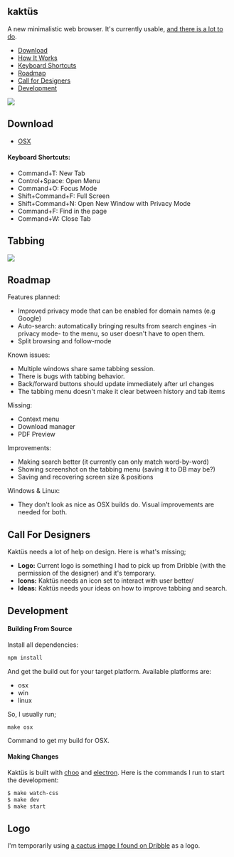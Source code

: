 ## kaktüs

A new minimalistic web browser. It's currently usable, [and there is a lot to do](#roadmap).

* [Download](#download)
* [How It Works](#how-it-works)
* [Keyboard Shortcuts](#keyboard-shortcuts)
* [Roadmap](#roadmap)
* [Call for Designers](#call-for-designers)
* [Development](#development)

![](https://cldup.com/6jOWAjYdpo.png)

## Download

* [OSX](https://www.dropbox.com/s/wwkj8c93s9ieijl/Kakt%C3%BCs-darwin-x64.zip?dl=0)

#### Keyboard Shortcuts:
* Command+T: New Tab
* Control+Space: Open Menu
* Command+O: Focus Mode
* Shift+Command+F: Full Screen
* Shift+Command+N: Open New Window with Privacy Mode
* Command+F: Find in the page
* Command+W: Close Tab

## Tabbing
![](https://cldup.com/wDadS2XGrb.gif)

## Roadmap

Features planned:
* Improved privacy mode that can be enabled for domain names (e.g Google)
* Auto-search: automatically bringing results from search engines -in privacy mode- to the menu, so user doesn't have to open them.
* Split browsing and follow-mode

Known issues:
* Multiple windows share same tabbing session.
* There is bugs with tabbing behavior.
* Back/forward buttons should update immediately after url changes
* The tabbing menu doesn't make it clear between history and tab items

Missing:
* Context menu
* Download manager
* PDF Preview

Improvements:
* Making search better (it currently can only match word-by-word)
* Showing screenshot on the tabbing menu (saving it to DB may be?)
* Saving and recovering screen size & positions

Windows & Linux:
* They don't look as nice as OSX builds do. Visual improvements are needed for both.

## Call For Designers 

Kaktüs needs a lot of help on design. Here is what's missing;

* **Logo:** Current logo is something I had to pick up from Dribble (with the permission of the designer) and it's temporary.
* **Icons:** Kaktüs needs an icon set to interact with user better/
* **Ideas:** Kaktüs needs your ideas on how to improve tabbing and search.

## Development

#### Building From Source

Install all dependencies:

```bash
npm install
```

And get the build out for your target platform. Available platforms are:

* osx
* win
* linux

So, I usually run;

```
make osx
```

Command to get my build for OSX.

#### Making Changes
Kaktüs is built with [choo](https://github.com/yoshuawuyts/choo) and [electron](https://github.com/electron/electron). Here is the commands I run to start the development:

```bash
$ make watch-css
$ make dev
$ make start
```

## Logo

I'm temporarily using [a cactus image I found on Dribble](https://dribbble.com/shots/1842263-Cactus) as a logo.
